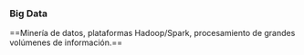
### Big Data


==Minería de datos, plataformas Hadoop/Spark,
procesamiento de grandes volúmenes de
información.==


